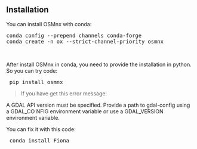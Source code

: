 <h2>Installation</h2>
<p>You can install OSMnx with conda:</p>
<pre>
conda config --prepend channels conda-forge
conda create -n ox --strict-channel-priority osmnx
</pre>
<br>
<p> After install OSMnx in conda, you need to provide the installation in python. So you can try code: </p>
<pre> pip install osmnx </pre>

> If you have get this error message:

<p> A GDAL API version must be specified. Provide a path to gdal-config using a GDAL_CO NFIG environment variable or use a GDAL_VERSION environment variable.</p>

<p> You can fix it with this code: </p>
<pre> conda install Fiona </pre>
